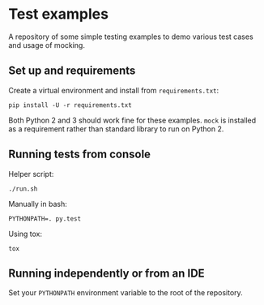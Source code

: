 # Test examples
A repository of some simple testing examples to demo various test cases and
usage of mocking.

## Set up and requirements
Create a virtual environment and install from `requirements.txt`:

    pip install -U -r requirements.txt

Both Python 2 and 3 should work fine for these examples. `mock` is installed as
a requirement rather than standard library to run on Python 2.

## Running tests from console
Helper script:

    ./run.sh

Manually in bash:

    PYTHONPATH=. py.test

Using tox:

    tox

## Running independently or from an IDE
Set your `PYTHONPATH` environment variable to the root of the repository.
